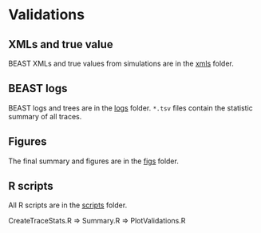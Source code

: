 # Validations

## XMLs and true value

BEAST XMLs and true values from simulations are in the [xmls](xmls) folder.


## BEAST logs

BEAST logs and trees are in the [logs](logs) folder. 
`*.tsv` files contain the statistic summary of all traces.


## Figures

The final summary and figures are in the [figs](figs) folder.


## R scripts

All R scripts are in the [scripts](scripts) folder.

CreateTraceStats.R => Summary.R => PlotValidations.R

